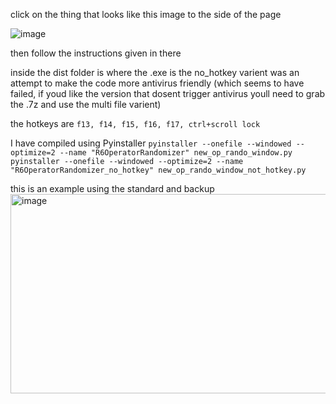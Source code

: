 click on the thing that looks like this image to the side of the page 

![image](https://github.com/QueenRose4444/siege-operator-randomizer/assets/159089781/6a26e4e5-b4a7-4f49-8f75-b0d11a03299d)

then follow the instructions given in there

inside the dist folder is where the .exe is 
the no_hotkey varient was an attempt to make the code more antivirus friendly (which seems to have failed, if youd like the version that dosent trigger antivirus youll need to grab the .7z and use the multi file varient)

the hotkeys are ```f13, f14, f15, f16, f17, ctrl+scroll lock```

I have compiled using Pyinstaller
```pyinstaller --onefile --windowed --optimize=2 --name "R6OperatorRandomizer" new_op_rando_window.py```
```pyinstaller --onefile --windowed --optimize=2 --name "R6OperatorRandomizer_no_hotkey" new_op_rando_window_not_hotkey.py```

this is an example using the standard and backup 
<img width="1045" height="319" alt="image" src="https://github.com/user-attachments/assets/28b60017-e3fe-43dd-afa3-bb02387f9b9c" />

